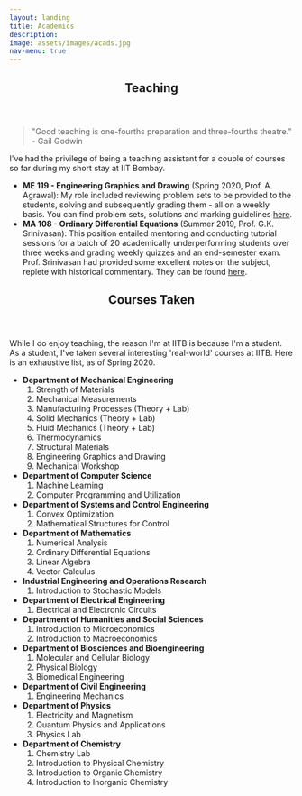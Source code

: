 ```yaml
---
layout: landing
title: Academics
description:
image: assets/images/acads.jpg
nav-menu: true
---
```


<!-- Main -->
<div id="main">

<!-- One -->
<section id="one">
	<div class="inner">
		<header class="major">
			<h2>Teaching</h2>
		</header>
		<blockquote> "Good teaching is one-fourths preparation and three-fourths theatre." - Gail Godwin
		</blockquote>
		<p> I've had the privilege of being a teaching assistant for a couple of courses so far during my short stay at IIT Bombay.
		</p>
		<ul>
			<li> <b>ME 119 - Engineering Graphics and Drawing</b> (Spring 2020, Prof. A. Agrawal): My role included reviewing problem sets to be provided to the students, solving and subsequently grading them - all on a weekly basis. You can find problem sets, solutions and marking guidelines <a href="https://drive.google.com/drive/folders/1jKxjDiQwlpewWzul_nMjll318yU8TQFn">here</a>. </li>
			<li> <b>MA 108 - Ordinary Differential Equations</b> (Summer 2019, Prof. G.K. Srinivasan): This position entailed mentoring and conducting tutorial sessions for a batch of 20 academically underperforming students over three weeks and grading weekly quizzes and an end-semester exam. Prof. Srinivasan had provided some excellent notes on the subject, replete with historical commentary. They can be found <a href="Notes.pdf">here</a>. </li>
		</ul>
	</div>
</section>

<section id="two">
	<div class="inner">
		<header class="major">
			<h2>Courses Taken</h2>
		</header>
		<p> While I do enjoy teaching, the reason I'm at IITB is because I'm a student. As a student, I've taken several interesting 'real-world' courses at IITB. Here is an exhaustive list, as of Spring 2020.
		</p>
		<ul>
			<li> <b>Department of Mechanical Engineering</b> <ol>
					<li>Strength of Materials</li>
					<li>Mechanical Measurements</li>
					<li>Manufacturing Processes (Theory + Lab)</li>
					<li>Solid Mechanics (Theory + Lab)</li>
					<li>Fluid Mechanics (Theory + Lab)</li>
					<li>Thermodynamics</li>
					<li>Structural Materials</li>
					<li>Engineering Graphics and Drawing</li>
					<li>Mechanical Workshop</li>
				</ol>
			</li>
			<li> <b>Department of Computer Science</b> <ol>
				<li>Machine Learning</li>
				<li>Computer Programming and Utilization</li>
				</ol> </li>
			<li> <b>Department of Systems and Control Engineering</b> <ol>
				<li>Convex Optimization</li>
				<li>Mathematical Structures for Control</li>
				</ol> </li>
			<li> <b>Department of Mathematics</b> <ol>
				<li>Numerical Analysis</li>
				<li>Ordinary Differential Equations</li>
				<li>Linear Algebra</li>
				<li>Vector Calculus</li>
				</ol></li>
			<li> <b>Industrial Engineering and Operations Research</b> <ol>
				<li>Introduction to Stochastic Models</li>
				</ol></li>
			<li> <b>Department of Electrical Engineering</b> <ol>
				<li>Electrical and Electronic Circuits</li>
				</ol></li>
			<li> <b>Department of Humanities and Social Sciences</b> <ol>
				<li>Introduction to Microeconomics</li>
				<li>Introduction to Macroeconomics</li>
				</ol></li>
			<li> <b>Department of Biosciences and Bioengineering</b> <ol>
				<li>Molecular and Cellular Biology</li>
				<li>Physical Biology</li>
				<li>Biomedical Engineering</li>
				</ol></li>
			<li> <b>Department of Civil Engineering</b> <ol>
				<li>Engineering Mechanics</li>
				</ol></li>
			<li> <b>Department of Physics</b> <ol>
				<li>Electricity and Magnetism</li>
				<li>Quantum Physics and Applications</li>
				<li>Physics Lab</li>
				</ol></li>
			<li> <b>Department of Chemistry</b> <ol>
				<li>Chemistry Lab</li>
				<li>Introduction to Physical Chemistry</li>
				<li>Introduction to Organic Chemistry</li>
				<li>Introduction to Inorganic Chemistry</li>
				</ol></li>
		</ul>
	</div>
</section>
